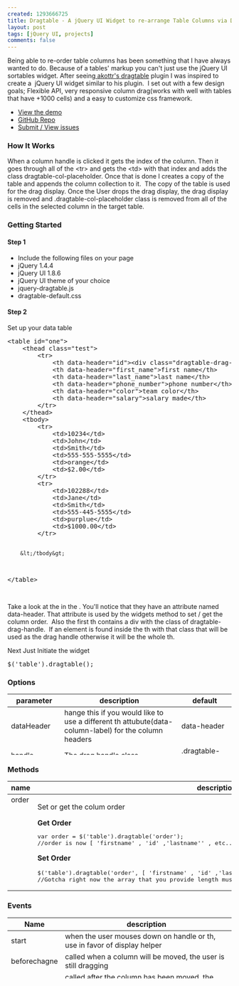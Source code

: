 ```yaml
--- 
created: 1293666725
title: Dragtable - A jQuery UI Widget to re-arrange Table Columns via Drag & Drop
layout: post
tags: [jQuery UI, projects]
comments: false
---
```

<p>Being able to re-order table columns has been something that I have always wanted to do. Because of a tables' markup you can't just use the jQuery UI sortables widget. After seeing<a href="http://akottr.de/dragtable" target="_blank"> akottr's dragtable</a> plugin I was inspired to create a&nbsp; jQuery UI widget similar to his plugin.&nbsp; I set out with a few design goals; Flexible API, very responsive column drag(works with well with tables that have +1000 cells) and a easy to customize css framework.</p>
<!--break-->
<ul>
    <li><a href="/demos/dragtable/">View the demo</a></li>
    <li><a target="_blank" href="https://github.com/jebaird/dragtable">GitHub Repo</a></li>
    <li><a href="https://github.com/jebaird/dragtable/issues?direction=desc&amp;sort=created&amp;state=open">Submit / View issues</a></li>
</ul>
<h3>How It Works</h3>
<p>When a column handle is clicked it gets the index of the column. Then it goes through all of the &lt;tr&gt; and gets the &lt;td&gt; with that index and adds the class dragtable-col-placeholder. Once that is done I creates a copy of the table and appends the column collection to it.&nbsp; The copy of the table is used for the drag display. Once the User drops the drag display, the drag display is removed and .dragtable-col-placeholder class is removed from all of the cells in the selected column in the target table.</p>
<h3>Getting Started</h3>
<h4>Step 1</h4>
<ul>
    <li>Include the following files on your page</li>
    <li>jQuery 1.4.4</li>
    <li>jQuery UI 1.8.6</li>
    <li>jQuery UI theme of your choice</li>
    <li>jquery-dragtable.js</li>
    <li>dragtable-default.css</li>
</ul>
<h4>Step 2</h4>
<p>Set up your data table</p>
<pre class="brush: html">
&lt;table id=&quot;one&quot;&gt;
	&lt;thead class=&quot;test&quot;&gt;
		&lt;tr&gt;
			&lt;th data-header=&quot;id&quot;&gt;&lt;div class=&quot;dragtable-drag-handle&quot;&gt;&lt;/div&gt; ID&lt;/th&gt;
			&lt;th data-header=&quot;first_name&quot;&gt;first name&lt;/th&gt;
			&lt;th data-header=&quot;last_name&quot;&gt;last name&lt;/th&gt;
			&lt;th data-header=&quot;phone_number&quot;&gt;phone number&lt;/th&gt;
			&lt;th data-header=&quot;color&quot;&gt;team color&lt;/th&gt;
			&lt;th data-header=&quot;salary&quot;&gt;salary made&lt;/th&gt;
		&lt;/tr&gt;
	&lt;/thead&gt;
	&lt;tbody&gt;
		&lt;tr&gt;
			&lt;td&gt;10234&lt;/td&gt;
			&lt;td&gt;John&lt;/td&gt;
			&lt;td&gt;Smith&lt;/td&gt;
			&lt;td&gt;555-555-5555&lt;/td&gt;
			&lt;td&gt;orange&lt;/td&gt;
			&lt;td&gt;$2.00&lt;/td&gt;
		&lt;/tr&gt;
		&lt;tr&gt;
			&lt;td&gt;102288&lt;/td&gt;
			&lt;td&gt;Jane&lt;/td&gt;
			&lt;td&gt;Smith&lt;/td&gt;
			&lt;td&gt;555-445-5555&lt;/td&gt;
			&lt;td&gt;purplue&lt;/td&gt;
			&lt;td&gt;$1000.00&lt;/td&gt;
		&lt;/tr&gt;

        &lt;/tbody&gt;
&lt;/table&gt;


</pre>
<p>Take a look at the  in the . You'll notice that they have an attribute named data-header. That attribute is used by the widgets method to set / get the column order.&nbsp; Also the first th contains a div with the class of dragtable-drag-handle.&nbsp; If an element is found inside the th with that class that will be used as the drag handle otherwise it will be the whole th.</p>
<p>Next Just Initiate the widget</p>
<pre class="brush: js">
$('table').dragtable();
</pre>
<h3>Options</h3>
<table width="700" height="137" cellspacing="0" cellpadding="0" border="0" style="">
    <thead>
        <tr>
            <th scope="col">parameter</th>
            <th scope="col">description</th>
            <th scope="col">default</th>
        </tr>
    </thead>
    <tbody>
        <tr>
            <td>dataHeader</td>
            <td>hange this if you would like to use a different th attubute(data-column-label) for the column headers</td>
            <td>data-header</td>
        </tr>
        <tr>
            <td>handle</td>
            <td>The drag handle class</td>
            <td>.dragtable-drag-handle</td>
        </tr>
        <tr>
            <td>change</td>
            <td>optional callback function that is called when the column order changes</td>
            <td>$.noop</td>
        </tr>
        <tr>
            <td>displayHelper</td>
            <td>optional callback function that can be used to tweak the look of the column in that is currently getting dragged</td>
            <td>$.noop</td>
        </tr>
    </tbody>
</table>
<h3>Methods</h3>
<table width="700" cellspacing="0" cellpadding="0" border="0">
    <thead>
        <tr>
            <th scope="col">name</th>
            <th scope="col">description</th>
        </tr>
    </thead>
    <tbody>
        <tr>
            <td valign="top">order</td>
            <td>
            <p>Set or get the colum order</p>
            <div><strong>Get Order</strong></div>
            <pre class="brush: js">
var order = $('table').dragtable('order');
//order is now [ 'firstname' , 'id' ,'lastname'' , etc......]
</pre>
            <p><strong>Set Order</strong></p>
            <pre class="brush: js">
$('table').dragtable('order', [ 'firstname' , 'id' ,'lastname'' , etc......]);
//Gotcha right now the array that you provide length must match the current length of the table columns
</pre>
            </td>
        </tr>
    </tbody>
</table>
<h3>Events</h3>
<table width="700" height="137" cellspacing="0" cellpadding="0" border="0" style="">
    <thead>
        <tr>
            <th scope="col">Name</th>
            <th scope="col">description</th>
        </tr>
    </thead>
    <tbody>
        <tr>
            <td>start</td>
            <td>when the user mouses down on handle or th, use in favor of display helper</td>
        </tr>
        <tr>
            <td>beforechagne</td>
            <td>called when a column will be moved, the user is still dragging</td>
        </tr>
        <tr>
            <td>change</td>
            <td>called after the column has been moved, the user is still dragging</td>
        </tr>
        <tr>
            <td>stop</td>
            <td>after the user drops the column and stops dragging</td>
        </tr>
    </tbody>
</table>
<p>&nbsp;</p>
